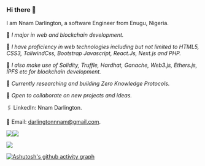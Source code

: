### Hi there 👋

<!--
**Darlington02/Darlington02** is a ✨ _special_ ✨ repository because its `README.md` (this file) appears on your GitHub profile.

Here are some ideas to get you started:

- 🔭 I’m currently working on ...
- 🌱 I’m currently learning ...
- 👯 I’m looking to collaborate on ...
- 🤔 I’m looking for help with ...
- 💬 Ask me about ...
- 📫 How to reach me: ...
- 😄 Pronouns: ...
- ⚡ Fun fact: ...
-->

I am Nnam Darlington, a software Engineer from Enugu, Nigeria.

💠 *I major in web and blockchain development.*

💠 *I have proficiency in web technologies including but not limited to HTML5, CSS3, TailwindCss, Bootstrap Javascript, React.Js, Next.js and PHP.*

💠 *I also make use of Solidity, Truffle, Hardhat, Ganache, Web3.js, Ethers.js, IPFS etc for blockchain development.*

💠 *Currently researching and building Zero Knowledge Protocols.*

💠 *Open to collaborate on new projects and ideas.*

🖇 LinkedIn: Nnam Darlington.

📨 Email: darlingtonnnam@gmail.com.

![](https://github-profile-summary-cards.vercel.app/api/cards/repos-per-language?username=Darlington02&theme=monokai)![](https://github-profile-summary-cards.vercel.app/api/cards/stats?username=Darlington02&theme=monokai)

![](https://komarev.com/ghpvc/?username=Darlington02)

[![Ashutosh's github activity graph](https://activity-graph.herokuapp.com/graph?username=Darlington02&theme=react-dark)](https://github.com/ashutosh00710/github-readme-activity-graph)
